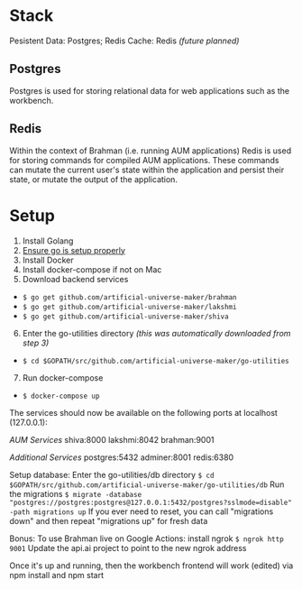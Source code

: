 # Stack

Pesistent Data: Postgres; Redis
Cache: Redis *(future planned)*

## Postgres
Postgres is used for storing relational data for web applications such as the workbench.

## Redis
Within the context of Brahman (i.e. running AUM applications) Redis is used for storing commands for compiled AUM applications. These commands can mutate the current user's state within the application and persist their state, or mutate the output of the application.

# Setup
1. Install Golang
2. [Ensure go is setup properly](https://golang.org/doc/code.html)
3. Install Docker
4. Install docker-compose if not on Mac
5. Download backend services
  - `$ go get github.com/artificial-universe-maker/brahman`
  - `$ go get github.com/artificial-universe-maker/lakshmi`
  - `$ go get github.com/artificial-universe-maker/shiva`
6. Enter the go-utilities directory *(this was automatically downloaded from step 3)*
  - `$ cd $GOPATH/src/github.com/artificial-universe-maker/go-utilities`
7. Run docker-compose
  - `$ docker-compose up`

The services should now be available on the following ports at localhost (127.0.0.1):

*AUM Services*
shiva:8000
lakshmi:8042
brahman:9001

*Additional Services*
postgres:5432
adminer:8001
redis:6380

Setup database:
Enter the go-utilities/db directory
`$ cd $GOPATH/src/github.com/artificial-universe-maker/go-utilities/db`
Run the migrations
`$ migrate -database "postgres://postgres:postgres@127.0.0.1:5432/postgres?sslmode=disable" -path migrations up`
If you ever need to reset, you can call "migrations down" and then repeat "migrations up" for fresh data

Bonus:
To use Brahman live on Google Actions:
install ngrok
`$ ngrok http 9001`
Update the api.ai project to point to the new ngrok address


Once it's up and running, then the workbench frontend will work (edited)
via npm install and npm start
